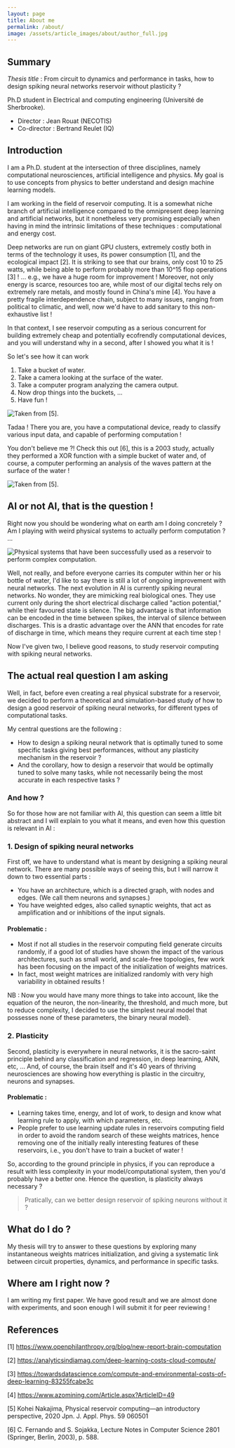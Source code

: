 ```yaml
---
layout: page
title: About me
permalink: /about/
image: /assets/article_images/about/author_full.jpg
---
```


## Summary
*Thesis title* : From circuit to dynamics and performance in tasks, how to design spiking neural networks reservoir without plasticity ?

Ph.D student in Electrical and computing engineering (Université de Sherbrooke).

- Director : Jean Rouat (NECOTIS)
- Co-director : Bertrand Reulet (IQ)

## Introduction
I am a Ph.D. student at the intersection of three disciplines, namely computational neurosciences, artificial intelligence and physics. My goal is to use concepts from physics to better understand and design machine learning models.

I am working in the field of reservoir computing. It is a somewhat niche branch of artificial intelligence compared to the omnipresent deep learning and artificial networks, but it nonetheless very promising especially when having in mind the intrinsic limitations of these techniques : computational and energy cost.

Deep networks are run on giant GPU clusters, extremely costly both in terms of the technology it uses, its power consumption [1], and the ecological impact [2]. It is striking to see that our brains, only cost 10 to 25 watts, while being able to perform probably more than 10^15 flop operations [3] ! ... e.g., we have a huge room for improvement ! Moreover, not only energy is scarce, resources too are, while most of our digital techs rely on extremely rare metals, and mostly found in China's mine [4]. You have a pretty fragile interdependence chain, subject to many issues, ranging from political to climatic, and well, now we'd have to add sanitary to this non-exhaustive list !

In that context, I see reservoir computing as a serious concurrent for building extremely cheap and potentially ecofrendly computational devices, and you will understand why in a second, after I showed you what it is !

So let's see how it can work

1. Take a bucket of water.
2. Take a camera looking at the surface of the water.
3. Take a computer program analyzing the camera output.
4. Now drop things into the buckets, ...
5. Have fun !

![Taken from [5].](/assets/article_images/about/pic0.png)

Tadaa ! There you are, you have a computational device, ready to classify various input data, and capable of performing computation !

You don't believe me ?! Check this out [6], this is a 2003 study, actually they performed a XOR function with a simple bucket of water and, of course, a computer performing an analysis of the waves pattern at the surface of the water !

![Taken from [5].](/assets/article_images/about/pic1.png)

## AI or not AI, that is the question !
Right now you should be wondering what on earth am I doing concretely ? Am I playing with weird physical systems to actually perform computation ? ...

![Physical systems that have been successfully used as a reservoir to perform complex computation.](/assets/article_images/about/pic2.png)

Well, not really, and before everyone carries its computer within her or his bottle of water, I'd like to say there is still a lot of ongoing improvement with neural networks. The next evolution in AI is currently spiking neural networks. No wonder, they are mimicking real biological ones. They use current only during the short electrical discharge called "action potential,” while their favoured state is silence. The big advantage is that information can be encoded in the time between spikes, the interval of silence between discharges. This is a drastic advantage over the ANN that encodes for rate of discharge in time, which means they require current at each time step !

Now I've given two, I believe good reasons, to study reservoir computing with spiking neural networks.

## The actual real question I am asking
Well, in fact, before even creating a real physical substrate for a reservoir, we decided to perform a theoretical and simulation-based study of how to design a good reservoir of spiking neural networks, for different types of computational tasks.

My central questions are the following :

- How to design a spiking neural network that is optimally tuned to some specific tasks giving best performances, without any plasticity mechanism in the reservoir ?
- And the corollary, how to design a reservoir that would be optimally tuned to solve many tasks, while not necessarily being the most accurate in each respective tasks ?

### And how ?

So for those how are not familiar with AI, this question can seem a little bit abstract and I will explain to you what it means, and even how this question is relevant in AI :

### 1. Design of spiking neural networks
First off, we have to understand what is meant by designing a spiking neural network. There are many possible ways of seeing this, but I will narrow it down to two essential parts :

- You have an architecture, which is a directed graph, with nodes and edges. (We call them neurons and synapses.)
- You have weighted edges, also called synaptic weights, that act as amplification and or inhibitions of the input signals.

#### Problematic :

- Most if not all studies in the reservoir computing field generate circuits randomly, if a good lot of studies have shown the impact of the various architectures, such as small world, and scale-free topologies, few work has been focusing on the impact of the initialization of weights matrices.
- In fact, most weight matrices are initialized randomly with very high variability in obtained results !

NB : Now you would have many more things to take into account, like the equation of the neuron, the non-linearity, the threshold, and much more, but to reduce complexity, I decided to use the simplest neural model that possesses none of these parameters, the binary neural model).

### 2. Plasticity
Second, plasticity is everywhere in neural networks, it is the sacro-saint principle behind any classification and regression, in deep learning, ANN, etc, ... And, of course, the brain itself and it's 40 years of thriving neurosciences are showing how everything is plastic in the circuitry, neurons and synapses.

#### Problematic :

- Learning takes time, energy, and lot of work, to design and know what learning rule to apply, with which parameters, etc.
- People prefer to use learning update rules in reservoirs computing field in order to avoid the random search of these weights matrices, hence removing one of the initially really interesting features of these reservoirs, i.e., you don't have to train a bucket of water !

So, according to the ground principle in physics, if you can reproduce a result with less complexity in your model/computational system, then you'd probably have a better one. Hence the question, is plasticity always necessary ?

> Pratically, can we better design reservoir of spiking neurons without it ?

## What do I do ?
My thesis will try to answer to these questions by exploring many instantaneous weights matrices initialization, and giving a systematic link between circuit properties, dynamics, and performance in specific tasks.

## Where am I right now ?
I am writing my first paper. We have good result and we are almost done with experiments, and soon enough I will submit it for peer reviewing !

## References
[1] https://www.openphilanthropy.org/blog/new-report-brain-computation

[2] https://analyticsindiamag.com/deep-learning-costs-cloud-compute/

[3] https://towardsdatascience.com/compute-and-environmental-costs-of-deep-learning-83255fcabe3c

[4] https://www.azomining.com/Article.aspx?ArticleID=49

[5] Kohei Nakajima, Physical reservoir computing—an introductory perspective, 2020 Jpn. J. Appl. Phys. 59 060501

[6] C. Fernando and S. Sojakka, Lecture Notes in Computer Science 2801 (Springer, Berlin, 2003), p. 588.

